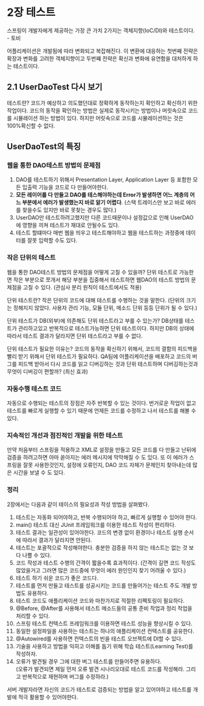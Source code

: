 # 2장 테스트

스프링이 개발자에게 제공하는 가장 큰 가치 2가지는 객체지향(IoC/DI)와 테스트이다. - 토비

어플리케이션은 개발됨에 따라 변화되고 복잡해진다.
이 변환에 대응하는 첫번째 전략은 확장과 변화를 고려한 객체지향이고 두번쨰 전략은 확신과 변화에 유연함을 대처하게 하는 테스트이다.

## 2.1 UserDaoTest 다시 보기

테스트란? 코드가 예상하고 의도했던대로 정확하게 동작하는지 확인하고 확신하기 위한 작업이다.
코드의 동작을 확인하는 방법은 실제로 동작시키는 방법이나 머릿속으로 코드를 시뮬레이션 하는 방법이 있다. 
하지만 머릿속으로 코드를 시뮬레이션하는 것은 100%확신할 수 없다.

## UserDaoTest의 특징

### 웹을 통한 DAO테스트 방법의 문제점 

1. DAO를 테스트하기 위해서 Presentation Layer, Application Layer 등 포함한 모든 입출력 기능을 코드로 다 만들어야한다.
1. **모든 레이어를 다 만들고 DAO를 테스해야하는데 Error가 발생하면 어느 계층의 어느 부분에서 에러가 발생했는지 바로 알기 어렵다**.
   (스택 트레이스만 보고 바로 에러를 찾을수도 있지만 바로 못찾는 경우도 많다.)
1. UserDAO만 테스트하려고했지만 다른 코드때문이나 설정값으로 인해 UserDAO에 영향을 끼쳐 테스트가 재대로 안될수도 있다.
1. 테스트 할떄마다 매번 웹을 띄우고 테스트해야하고 웹을 테스트하는 과정중에 데이터를 잘못 입력할 수도 있다.

### 작은 단위의 테스트
웹을 통한 DAO테스트 방법의 문제점을 어떻게 고칠 수 있을까? 
단위 테스트로 가능한면 작은 부분으로 쪼개서 해당 부분을 집중해서 테스트하면 웹DAO의 테스트 방법의 문제점을 고칠 수 있다. (관심사 분리 원칙이 테스트에서도 적용)

단위 테스트란? 작은 단위의 코드에 대해 테스트를 수행하는 것을 말한다.
(단위의 크기는 정해지지 않았다. 사용자 관리 기능, 모듈 단위, 메소드 단위 등등 단위가 될 수 있다.)

단위 테스트가 DB(외부)에 의존해도 단위 테스트라고 부를 수 있는가? DB상태를 테스트가 관리하고있고 반복적으로 테스트가능하면 단위 테스트이다.
하지만 DB의 상태에 따라서 테스트 결과가 달라지면 단위 테스트라고 부를 수 없다.

단위 테스트가 필요한 이유는? 코드의 동작을 확신하기 위해서, 코드의 결함의 피드백을 빨리 받기 위해서 단위 테스트가 필요하다.
QA팀에 어플리케이션을 배포하고 코드의 버그를 피드백 받아서 다시 코드를 읽고 디버깅하는 것과 단위 테스트하며 디버깅하는것과 무엇이 디버깅이 편할까? (최신 효과)


### 자동수행 테스트 코드

자동으로 수행되는 테스트의 장점은 자주 반복할 수 있는 것이다.
번거로운 작업이 없고 테스트를 빠르게 실행할 수 있기 때문에 언제든 코드를 수정하고 나서 테스트를 해볼 수 있다.

### 지속적인 개선과 점진적인 개발을 위한 테스트

만약 처음부터 스프링을 적용하고 XML로 설정을 만들고 모든 코드를 다 만들고 난뒤에 검증을 하려고하면 아마 쏟아지는 에러 메시지에 막막해질 수 도 있다.
또 이 에러가 스프링을 잘못 사용한것인지, 설정에 오류인지, DAO 코드 자체가 문제인지 찾아내는데 많은 시간을 보낼 수 도 있다.

### 정리

2장에서는 다음과 같이 테이스의 필요성과 작성 방법을 살펴봤다.

1. 테스트는 자동화 되어야하고, 반복 수행되어야 하고, 빠르게 실행할 수 있어야 한다.
2. main() 테스트 대신 JUnit 프레임워크를 이용한 테스트 작성이 편리하다.
3. 테스트 결과는 일관성이 있어야한다. 코드의 변경 없이 환경이나 테스트 실행 순서에 따라서 결과가 달라지면 안된다. 
4. 테스트는 포괄적으로 작성해야한다. 충분한 검증을 하지 않는 테스트는 없는 것 보다 나쁠 수 있다.
5. 코드 작성과 테스트 수행의 간격이 짧을수록 효과적이다. (간격이 길면 코드 작성도 많았을거고 그러면 많은 코드중에 무엇이 에러 원인인지 찾기 어려울 수 있다.)
6. 테스트 하기 쉬운 코드가 좋은 코드다.
7. 테스트를 먼저 만들고 테스트를 성공시키는 코드를 만들어가는 테스트 주도 개발 방법도 유용하다.
8. 테스트 코드도 애플리케이션 코드와 마찬가지로 적절한 리펙토링이 필요하다.
9. @Before, @After를 사용해서 테스트 메소드들의 공통 준비 작업과 정리 작업을 처리할 수 있다.
10. 스프링 테스트 컨텍스트 프레임워크를 이용하면 테스트 성능을 향상시킬 수 있다.
11. 동일한 설정파일을 사용하는 테스트는 하나의 애플리케이션 컨텍스트를 공유한다.
12. @Autowired를 사용하면 컨텍스트의 빈을 테스트 오브젝트에 DI할 수 있다. 
13. 기술을 사용하고 방법을 익히고 이해를 돕기 위해 학습 테스트(Learning Test)를 작성하자.
14. 오류가 발견될 경우 그에 대한 버그 테스트를 만들어주면 유용하다. </br>
    (오류가 발견되면 제일 먼저 오류 발견 시나리오대로 테스트 코드를 작성해라. 그리고 반복적으로 재현하며 버그를 수정하라.)

서버 개발자라면 자신의 코드가 테스트로 검증되는 방법을 알고 있어야하고 테스트를 개발에 적극 활용할 수 있어야한다.
